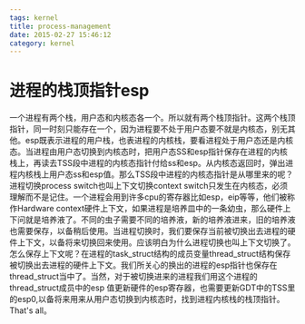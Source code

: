 ```yaml
---
tags: kernel
title: process-management
date: 2015-02-27 15:46:12
category: kernel
---
```

# 进程的栈顶指针esp
一个进程有两个栈，用户态和内核态各一个。所以就有两个栈顶指针。这两个栈顶指针，同一时刻只能存在一个，因为进程要不处于用户态要不就是内核态，别无其他。esp既表示进程的用户栈，也表进程的内核栈，要看进程处于用户态还是内核态。当进程由用户态切换到内核态时，把用户态SS和esp指针保存在进程的内核栈上，再读去TSS段中进程的内核态指针付给ss和esp。从内核态返回时，弹出进程内核栈上用户态ss和esp值。那么TSS段中进程的内核态指针是从哪里来的呢？进程切换process switch也叫上下文切换context switch只发生在内核态，必须理解而不是记住。一个进程会用到许多cpu的寄存器比如esp，eip等等，他们被称作Hardware context硬件上下文，如果进程是培养皿中的一条幼虫，那么硬件上下问就是培养液了。不同的虫子需要不同的培养液，新的培养液进来，旧的培养液也需要保存，以备稍后使用。当进程切换时，我们要保存当前被切换出去进程的硬件上下文，以备将来切换回来使用。应该明白为什么进程切换也叫上下文切换了。怎么保存上下文呢？在进程的task_struct结构的成员变量thread_struct结构保存被切换出去进程的硬件上下文。我们所关心的换出的进程的esp指针也保存在thread_struct当中了。当然，对于被切换进来的进程我们用这个进程的thread_struct成员中的esp 值更新硬件的esp寄存器，也需要更新GDT中的TSS里的esp0,以备将来用来从用户态切换到内核态时，找到进程内核栈的栈顶指针。That's all。
